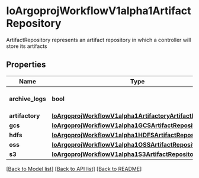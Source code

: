 # IoArgoprojWorkflowV1alpha1ArtifactRepository

ArtifactRepository represents an artifact repository in which a controller will store its artifacts
## Properties
Name | Type | Description | Notes
------------ | ------------- | ------------- | -------------
**archive_logs** | **bool** | ArchiveLogs enables log archiving | [optional] 
**artifactory** | [**IoArgoprojWorkflowV1alpha1ArtifactoryArtifactRepository**](IoArgoprojWorkflowV1alpha1ArtifactoryArtifactRepository.md) |  | [optional] 
**gcs** | [**IoArgoprojWorkflowV1alpha1GCSArtifactRepository**](IoArgoprojWorkflowV1alpha1GCSArtifactRepository.md) |  | [optional] 
**hdfs** | [**IoArgoprojWorkflowV1alpha1HDFSArtifactRepository**](IoArgoprojWorkflowV1alpha1HDFSArtifactRepository.md) |  | [optional] 
**oss** | [**IoArgoprojWorkflowV1alpha1OSSArtifactRepository**](IoArgoprojWorkflowV1alpha1OSSArtifactRepository.md) |  | [optional] 
**s3** | [**IoArgoprojWorkflowV1alpha1S3ArtifactRepository**](IoArgoprojWorkflowV1alpha1S3ArtifactRepository.md) |  | [optional] 

[[Back to Model list]](../README.md#documentation-for-models) [[Back to API list]](../README.md#documentation-for-api-endpoints) [[Back to README]](../README.md)



